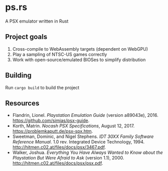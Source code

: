 # ps.rs

A PSX emulator written in Rust

## Project goals

1. Cross-compile to WebAssembly targets (dependent on WebGPU)
2. Play a sampling of NTSC-US games correctly
3. Work with open-source/emulated BIOSes to simplify distribution

## Building

Run `cargo build` to build the project

## Resources

 - Flandrin, Lionel. _Playstation Emulation Guide_ (version a89043e), 2016. https://github.com/simias/psx-guide.
 - Korth, Matrin. _Nocash PSX Specifications_, August 12, 2017. https://problemkaputt.de/psx-spx.htm.
 - Sweetman, Dominic, and Nigel Stephens. _IDT 30XX Family Software Reference Manual_. 1.0 rev. Integrated Device Technology, 1994. http://hitmen.c02.at/files/docs/psx/3467.pdf.
 - Walker, Joshua. _Everything You Have Always Wanted to Know about the Playstation But Were Afraid to Ask_ (version 1.1), 2000. http://hitmen.c02.at/files/docs/psx/psx.pdf.

